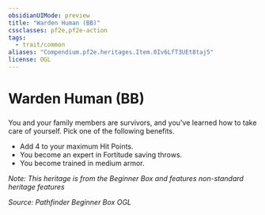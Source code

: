 ```yaml
---
obsidianUIMode: preview
title: "Warden Human (BB)"
cssclasses: pf2e,pf2e-action
tags:
  - trait/common
aliases: "Compendium.pf2e.heritages.Item.0Iv6LfT3UEt8taj5"
license: OGL
---
```

# Warden Human (BB)

### 






You and your family members are survivors, and you've learned how to take care of yourself. Pick one of the following benefits.

*   Add 4 to your maximum Hit Points.
*   You become an expert in Fortitude saving throws.
*   You become trained in medium armor.

_Note: This heritage is from the Beginner Box and features non-standard heritage features_

*Source: Pathfinder Beginner Box*
*OGL*